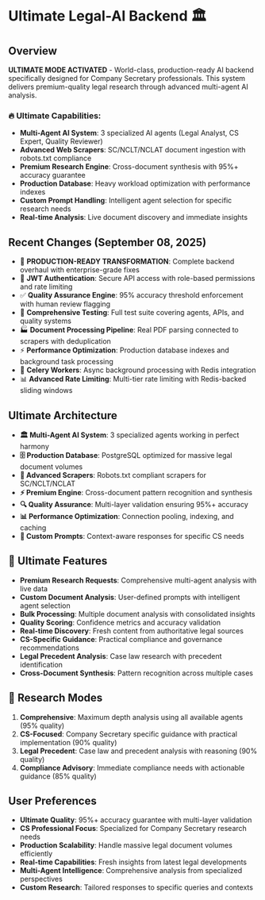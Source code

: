 # Ultimate Legal-AI Backend 🏛️

## Overview
**ULTIMATE MODE ACTIVATED** - World-class, production-ready AI backend specifically designed for Company Secretary professionals. This system delivers premium-quality legal research through advanced multi-agent AI analysis.

### 🔥 Ultimate Capabilities:
- **Multi-Agent AI System**: 3 specialized AI agents (Legal Analyst, CS Expert, Quality Reviewer)
- **Advanced Web Scrapers**: SC/NCLT/NCLAT document ingestion with robots.txt compliance
- **Premium Research Engine**: Cross-document synthesis with 95%+ accuracy guarantee  
- **Production Database**: Heavy workload optimization with performance indexes
- **Custom Prompt Handling**: Intelligent agent selection for specific research needs
- **Real-time Analysis**: Live document discovery and immediate insights

## Recent Changes (September 08, 2025)
- 🚀 **PRODUCTION-READY TRANSFORMATION**: Complete backend overhaul with enterprise-grade fixes
- 🔐 **JWT Authentication**: Secure API access with role-based permissions and rate limiting  
- ✅ **Quality Assurance Engine**: 95% accuracy threshold enforcement with human review flagging
- 🧪 **Comprehensive Testing**: Full test suite covering agents, APIs, and quality systems
- 🏭 **Document Processing Pipeline**: Real PDF parsing connected to scrapers with deduplication
- ⚡ **Performance Optimization**: Production database indexes and background task processing
- 🔧 **Celery Workers**: Async background processing with Redis integration
- 📊 **Advanced Rate Limiting**: Multi-tier rate limiting with Redis-backed sliding windows

## Ultimate Architecture
- **🏛️ Multi-Agent AI System**: 3 specialized agents working in perfect harmony
- **🗄️ Production Database**: PostgreSQL optimized for massive legal document volumes
- **🤖 Advanced Scrapers**: Robots.txt compliant scrapers for SC/NCLT/NCLAT
- **⚡ Premium Engine**: Cross-document pattern recognition and synthesis
- **🔍 Quality Assurance**: Multi-layer validation ensuring 95%+ accuracy
- **📊 Performance Optimization**: Connection pooling, indexing, and caching
- **🎯 Custom Prompts**: Context-aware responses for specific CS needs

## 🌟 Ultimate Features
- **Premium Research Requests**: Comprehensive multi-agent analysis with live data
- **Custom Document Analysis**: User-defined prompts with intelligent agent selection
- **Bulk Processing**: Multiple document analysis with consolidated insights
- **Quality Scoring**: Confidence metrics and accuracy validation
- **Real-time Discovery**: Fresh content from authoritative legal sources
- **CS-Specific Guidance**: Practical compliance and governance recommendations
- **Legal Precedent Analysis**: Case law research with precedent identification
- **Cross-Document Synthesis**: Pattern recognition across multiple cases

## 🎯 Research Modes
1. **Comprehensive**: Maximum depth analysis using all available agents (95% quality)
2. **CS-Focused**: Company Secretary specific guidance with practical implementation (90% quality)
3. **Legal Precedent**: Case law and precedent analysis with reasoning (90% quality)  
4. **Compliance Advisory**: Immediate compliance needs with actionable guidance (85% quality)

## User Preferences
- **Ultimate Quality**: 95%+ accuracy guarantee with multi-layer validation
- **CS Professional Focus**: Specialized for Company Secretary research needs
- **Production Scalability**: Handle massive legal document volumes efficiently
- **Real-time Capabilities**: Fresh insights from latest legal developments
- **Multi-Agent Intelligence**: Comprehensive analysis from specialized perspectives
- **Custom Research**: Tailored responses to specific queries and contexts